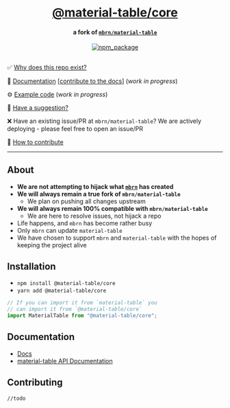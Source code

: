 <div align="center">

  <h1><a target="_blank" rel="noopener noreferrer" href="https://material-table-core.com">@material-table/core</a></h1>
  <h4>a fork of <code><a target="_blank" rel="noopener noreferrer" href="https://material-table.com">mbrn/material-table</a></code></h4>

  <p align="center">
    <a href="https://www.npmjs.com/package/@material-table/core">
      <img title="npm_package" src="https://badge.fury.io/js/%40material-table%2Fcore.svg"></a>
  </p>

## </div>

✅ [Why does this repo exist?](#about)

🚧 [Documentation](#documentation) [[contribute to the docs](https://github.com/material-table-core/website)] (_work in progress_)

⚙️ [Example code](https://material-table-core.github.io/examples) (_work in progress_)

💬 [Have a suggestion?](https://github.com/material-table-core/core/discussions)

❌ Have an existing issue/PR at `mbrn/material-table`? We are actively deploying - please feel free to open an issue/PR

💪 [How to contribute](#contributing)

---

## About

- **We are not attempting to hijack what [`mbrn`](https://github.com/mbrn/material-table) has created**
- **We will always remain a true fork of `mbrn/material-table`**
  - We plan on pushing all changes upstream
- **We will always remain 100% compatible with `mbrn/material-table`**
  - We are here to resolve issues, not hijack a repo
- Life happens, and `mbrn` has become rather busy
- Only `mbrn` can update `material-table`
- We have chosen to support `mbrn` and `material-table` with the hopes of keeping the project alive

## Installation

- `npm install @material-table/core`
- `yarn add @material-table/core`

```javascript
// If you can import it from `material-table` you
// can import it from `@material-table/core`
import MaterialTable from "@material-table/core";
```

## Documentation

- [Docs](https://material-table-core.com)
- [material-table API Documentation](https://material-table.com)

## Contributing

`//todo`
